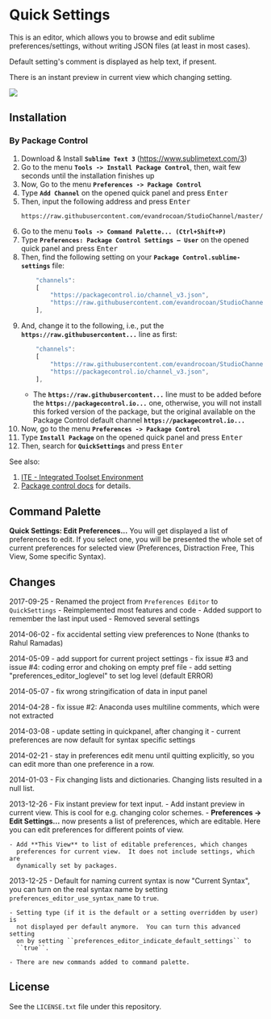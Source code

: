 Quick Settings
==================

This is an editor, which allows you to browse and edit sublime preferences/settings,
without writing JSON files (at least in most cases).

Default setting's comment is displayed as help text, if present.

There is an instant preview in current view which changing setting.

![](https://i.imgur.com/r4GBBNh.gif)


## Installation

### By Package Control

1. Download & Install **`Sublime Text 3`** (https://www.sublimetext.com/3)
1. Go to the menu **`Tools -> Install Package Control`**, then,
   wait few seconds until the installation finishes up
1. Now,
   Go to the menu **`Preferences -> Package Control`**
1. Type **`Add Channel`** on the opened quick panel and press <kbd>Enter</kbd>
1. Then,
   input the following address and press <kbd>Enter</kbd>
   ```
   https://raw.githubusercontent.com/evandrocoan/StudioChannel/master/channel.json
   ```
1. Go to the menu **`Tools -> Command Palette...
   (Ctrl+Shift+P)`**
1. Type **`Preferences:
   Package Control Settings – User`** on the opened quick panel and press <kbd>Enter</kbd>
1. Then,
   find the following setting on your **`Package Control.sublime-settings`** file:
   ```js
       "channels":
       [
           "https://packagecontrol.io/channel_v3.json",
           "https://raw.githubusercontent.com/evandrocoan/StudioChannel/master/channel.json",
       ],
   ```
1. And,
   change it to the following, i.e.,
   put the **`https://raw.githubusercontent...`** line as first:
   ```js
       "channels":
       [
           "https://raw.githubusercontent.com/evandrocoan/StudioChannel/master/channel.json",
           "https://packagecontrol.io/channel_v3.json",
       ],
   ```
   * The **`https://raw.githubusercontent...`** line must to be added before the **`https://packagecontrol.io...`** one, otherwise,
     you will not install this forked version of the package,
     but the original available on the Package Control default channel **`https://packagecontrol.io...`**
1. Now,
   go to the menu **`Preferences -> Package Control`**
1. Type **`Install Package`** on the opened quick panel and press <kbd>Enter</kbd>
1. Then,
search for **`QuickSettings`** and press <kbd>Enter</kbd>

See also:

1. [ITE - Integrated Toolset Environment](https://github.com/evandrocoan/ITE)
1. [Package control docs](https://packagecontrol.io/docs/usage) for details.


Command Palette
---------------

**Quick Settings: Edit Preferences...**
    You will get displayed a list of preferences to edit.  If you select one, you will
    be presented the whole set of current preferences for selected view (Preferences,
    Distraction Free, This View, Some specific Syntax).


Changes
-------

2017-09-25
    - Renamed the project from `Preferences Editor` to `QuickSettings`
    - Reimplemented most features and code
    - Added support to remember the last input used
    - Removed several settings

2014-06-02
    - fix accidental setting view preferences to None (thanks to Rahul Ramadas)

2014-05-09
    - add support for current project settings
    - fix issue #3 and issue #4: coding error and choking on empty pref file
    - add setting "preferences_editor_loglevel" to set log level (default ERROR)

2014-05-07
    - fix wrong stringification of data in input panel

2014-04-28
    - fix issue #2: Anaconda uses multiline comments, which were not
      extracted

2014-03-08
    - update setting in quickpanel, after changing it
    - current preferences are now default for syntax specific settings

2014-02-21
    - stay in preferences edit menu until quitting explicitly,
      so you can edit more than one preference in a row.

2014-01-03
    - Fix changing lists and dictionaries.  Changing lists resulted in a null
      list.

2013-12-26
    - Fix instant preview for text input.
    - Add instant preview in current view.  This is cool for e.g. changing
      color schemes.
    - **Preferences → Edit Settings...** now presents a list of preferences,
      which are editable.  Here you can edit preferences for different points
      of view.

    - Add **This View** to list of editable preferences, which changes
      preferences for current view.  It does not include settings, which are
      dynamically set by packages.


2013-12-25
    - Default for naming current syntax is now "Current Syntax", you can turn
      on the real syntax name by setting ``preferences_editor_use_syntax_name``
      to ``true``.

    - Setting type (if it is the default or a setting overridden by user) is
      not displayed per default anymore.  You can turn this advanced setting
      on by setting ``preferences_editor_indicate_default_settings`` to
      ``true``.

    - There are new commands added to command palette.


## License

See the `LICENSE.txt` file under this repository.

